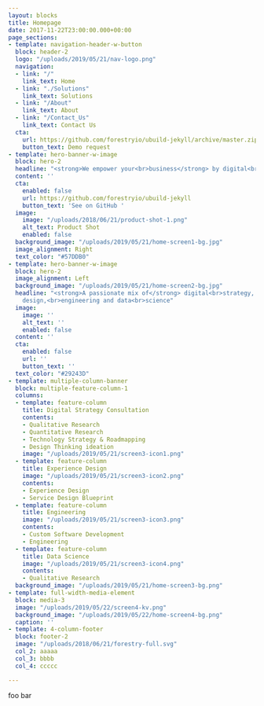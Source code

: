 ```yaml
---
layout: blocks
title: Homepage
date: 2017-11-22T23:00:00.000+00:00
page_sections:
- template: navigation-header-w-button
  block: header-2
  logo: "/uploads/2019/05/21/nav-logo.png"
  navigation:
  - link: "/"
    link_text: Home
  - link: "./Solutions"
    link_text: Solutions
  - link: "/About"
    link_text: About
  - link: "/Contact_Us"
    link_text: Contact Us
  cta:
    url: https://github.com/forestryio/ubuild-jekyll/archive/master.zip
    button_text: Demo request
- template: hero-banner-w-image
  block: hero-2
  headline: "<strong>We empower your<br>business</strong> by digital<br>innovation"
  content: ''
  cta:
    enabled: false
    url: https://github.com/forestryio/ubuild-jekyll
    button_text: 'See on GitHub '
  image:
    image: "/uploads/2018/06/21/product-shot-1.png"
    alt_text: Product Shot
    enabled: false
  background_image: "/uploads/2019/05/21/home-screen1-bg.jpg"
  image_alignment: Right
  text_color: "#57DDB0"
- template: hero-banner-w-image
  block: hero-2
  image_alignment: Left
  background_image: "/uploads/2019/05/21/home-screen2-bg.jpg"
  headline: "<strong>A passionate mix of</strong> digital<br>strategy, experience
    design,<br>engineering and data<br>science"
  image:
    image: ''
    alt_text: ''
    enabled: false
  content: ''
  cta:
    enabled: false
    url: ''
    button_text: ''
  text_color: "#29243D"
- template: multiple-column-banner
  block: multiple-feature-column-1
  columns:
  - template: feature-column
    title: Digital Strategy Consultation
    contents:
    - Qualitative Research
    - Quantitative Research
    - Technology Strategy & Roadmapping
    - Design Thinking ideation
    image: "/uploads/2019/05/21/screen3-icon1.png"
  - template: feature-column
    title: Experience Design
    image: "/uploads/2019/05/21/screen3-icon2.png"
    contents:
    - Experience Design
    - Service Design Blueprint
  - template: feature-column
    title: Engineering
    image: "/uploads/2019/05/21/screen3-icon3.png"
    contents:
    - Custom Software Development
    - Engineering
  - template: feature-column
    title: Data Science
    image: "/uploads/2019/05/21/screen3-icon4.png"
    contents:
    - Qualitative Research
  background_image: "/uploads/2019/05/21/home-screen3-bg.png"
- template: full-width-media-element
  block: media-3
  image: "/uploads/2019/05/22/screen4-kv.png"
  background_image: "/uploads/2019/05/22/home-screen4-bg.png"
  caption: ''
- template: 4-column-footer
  block: footer-2
  image: "/uploads/2018/06/21/forestry-full.svg"
  col_2: aaaaa
  col_3: bbbb
  col_4: ccccc

---
```

foo bar